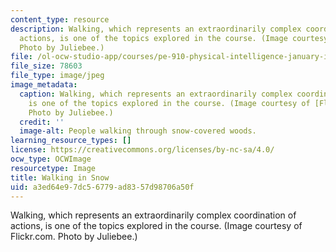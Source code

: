 ```yaml
---
content_type: resource
description: Walking, which represents an extraordinarily complex coordination of
  actions, is one of the topics explored in the course. (Image courtesy of Flickr.com.
  Photo by Juliebee.)
file: /ol-ocw-studio-app/courses/pe-910-physical-intelligence-january-iap-2002/a3ed64e97dc56779ad8357d98706a50f_pe-910iap02.jpg
file_size: 78603
file_type: image/jpeg
image_metadata:
  caption: Walking, which represents an extraordinarily complex coordination of actions,
    is one of the topics explored in the course. (Image courtesy of [Flickr.com](http://www.flickr.com/).
    Photo by Juliebee.)
  credit: ''
  image-alt: People walking through snow-covered woods.
learning_resource_types: []
license: https://creativecommons.org/licenses/by-nc-sa/4.0/
ocw_type: OCWImage
resourcetype: Image
title: Walking in Snow
uid: a3ed64e9-7dc5-6779-ad83-57d98706a50f
---
```

Walking, which represents an extraordinarily complex coordination of actions, is one of the topics explored in the course. (Image courtesy of Flickr.com. Photo by Juliebee.)